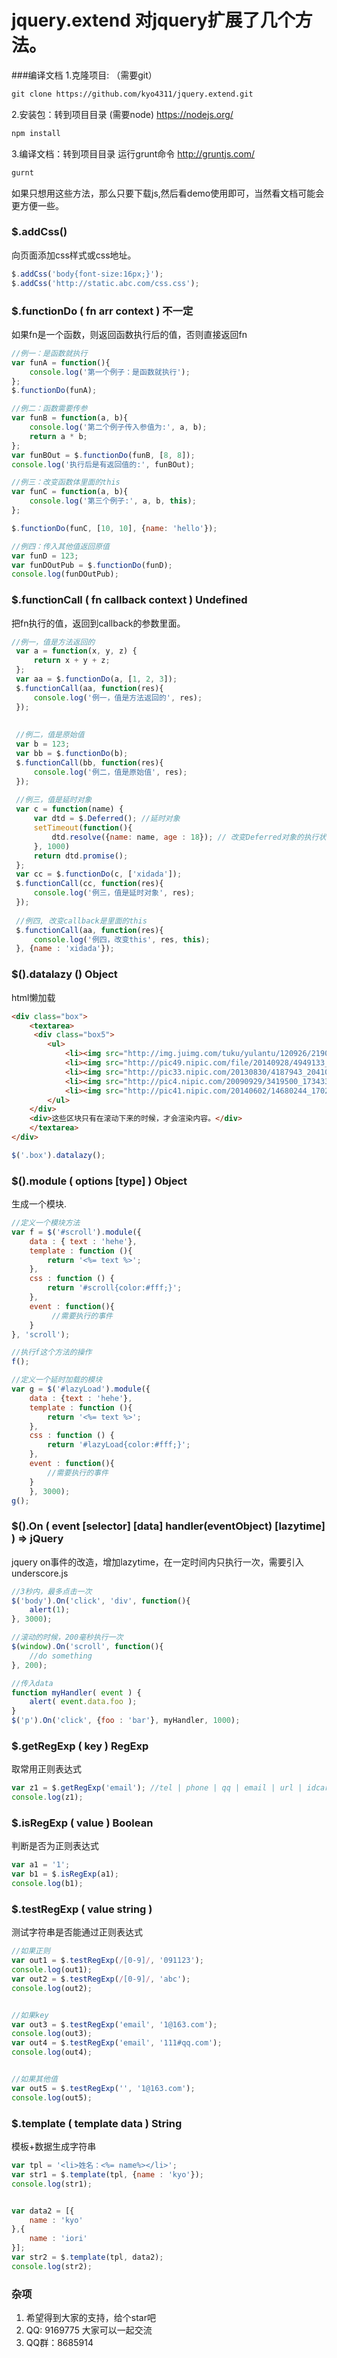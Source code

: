 # jquery.extend 对jquery扩展了几个方法。

###编译文档
1.克隆项目: （需要git）
```html
git clone https://github.com/kyo4311/jquery.extend.git
```
2.安装包：转到项目目录 (需要node) https://nodejs.org/
```html
npm install
```
3.编译文档：转到项目目录 运行grunt命令 http://gruntjs.com/
```html
gurnt
```
如果只想用这些方法，那么只要下载js,然后看demo使用即可，当然看文档可能会更方便一些。

### $.addCss()
向页面添加css样式或css地址。
```js
$.addCss('body{font-size:16px;}');
$.addCss('http://static.abc.com/css.css');
```
### $.functionDo ( fn  arr  context ) 不一定
如果fn是一个函数，则返回函数执行后的值，否则直接返回fn
```js
//例一：是函数就执行
var funA = function(){
    console.log('第一个例子：是函数就执行');
};
$.functionDo(funA);

//例二：函数需要传参
var funB = function(a, b){
    console.log('第二个例子传入参值为:', a, b);
    return a * b;
};
var funBOut = $.functionDo(funB, [8, 8]);
console.log('执行后是有返回值的:', funBOut);

//例三：改变函数体里面的this
var funC = function(a, b){
    console.log('第三个例子:', a, b, this);
};

$.functionDo(funC, [10, 10], {name: 'hello'});

//例四：传入其他值返回原值
var funD = 123;
var funDOutPub = $.functionDo(funD);
console.log(funDOutPub);
```
### $.functionCall ( fn  callback  context ) Undefined
把fn执行的值，返回到callback的参数里面。
```js
//例一，值是方法返回的
 var a = function(x, y, z) {
     return x + y + z;
 };
 var aa = $.functionDo(a, [1, 2, 3]);
 $.functionCall(aa, function(res){
     console.log('例一，值是方法返回的', res);
 });
 
 
 //例二，值是原始值
 var b = 123;
 var bb = $.functionDo(b);
 $.functionCall(bb, function(res){
     console.log('例二，值是原始值', res);
 });
 
 //例三，值是延时对象
 var c = function(name) {
     var dtd = $.Deferred(); //延时对象
     setTimeout(function(){
         dtd.resolve({name: name, age : 18}); // 改变Deferred对象的执行状态
     }, 1000)     
     return dtd.promise();
 };
 var cc = $.functionDo(c, ['xidada']);
 $.functionCall(cc, function(res){
     console.log('例三，值是延时对象', res);
 });
 
 //例四, 改变callback是里面的this
 $.functionCall(aa, function(res){
     console.log('例四，改变this', res, this);
 }, {name : 'xidada'});
```


### $().datalazy () Object
html懒加载
```html
<div class="box">
    <textarea>
     <div class="box5">
        <ul>
            <li><img src="http://img.juimg.com/tuku/yulantu/120926/219049-12092612054324.jpg" width="180" height="180" /></li>
            <li><img src="http://pic49.nipic.com/file/20140928/4949133_154446716000_2.jpg" width="180" height="180"/></li>
            <li><img src="http://pic33.nipic.com/20130830/4187943_204109387108_2.jpg" width="180" height="180"/></li>
            <li><img src="http://pic4.nipic.com/20090929/3419500_173433411961_2.jpg" width="180" height="180"/></li>
            <li><img src="http://pic41.nipic.com/20140602/14680244_170255376100_2.jpg" width="180" height="180"/></li>
        </ul>
    </div>
    <div>这些区块只有在滚动下来的时候，才会渲染内容。</div>
    </textarea>
</div>
```

```js
$('.box').datalazy();
```

### $().module ( options  [type] ) Object
生成一个模块.
```js
//定义一个模块方法
var f = $('#scroll').module({
    data : { text : 'hehe'},
    template : function (){
        return '<%= text %>';
    },
    css : function () {
        return '#scroll{color:#fff;}';
    },
    event : function(){
         //需要执行的事件
    }
}, 'scroll');

//执行f这个方法的操作
f();

//定义一个延时加载的模块
var g = $('#lazyLoad').module({
    data : {text : 'hehe'},
    template : function (){
        return '<%= text %>';
    },
    css : function () {
        return '#lazyLoad{color:#fff;}';
    },
    event : function(){
        //需要执行的事件
    }
    }, 3000);
g();
```

### $().On ( event  [selector]  [data]  handler(eventObject)  [lazytime] ) => jQuery
jquery on事件的改造，增加lazytime，在一定时间内只执行一次，需要引入underscore.js
```js
//3秒内，最多点击一次
$('body').On('click', 'div', function(){
    alert(1);
}, 3000);

//滚动的时候，200毫秒执行一次
$(window).On('scroll', function(){
    //do something
}, 200);

//传入data
function myHandler( event ) {
    alert( event.data.foo );
}
$('p').On('click', {foo : 'bar'}, myHandler, 1000);
```
### $.getRegExp ( key ) RegExp
取常用正则表达式
```js
var z1 = $.getRegExp('email'); //tel | phone | qq | email | url | idcard
console.log(z1);
```

### $.isRegExp ( value ) Boolean
判断是否为正则表达式
```js
var a1 = '1';
var b1 = $.isRegExp(a1);
console.log(b1);
```

### $.testRegExp ( value  string )
测试字符串是否能通过正则表达式
```js
//如果正则
var out1 = $.testRegExp(/[0-9]/, '091123');
console.log(out1);
var out2 = $.testRegExp(/[0-9]/, 'abc');
console.log(out2);


//如果key
var out3 = $.testRegExp('email', '1@163.com');
console.log(out3);
var out4 = $.testRegExp('email', '111#qq.com');
console.log(out4);


//如果其他值
var out5 = $.testRegExp('', '1@163.com');
console.log(out5);
```

### $.template ( template  data ) String
模板+数据生成字符串

```js
var tpl = '<li>姓名：<%= name%></li>';
var str1 = $.template(tpl, {name : 'kyo'});
console.log(str1);


var data2 = [{
    name : 'kyo'
},{
    name : 'iori'
}];
var str2 = $.template(tpl, data2);
console.log(str2);
```

### 杂项
1. 希望得到大家的支持，给个star吧
2. QQ: 9169775 大家可以一起交流
3. QQ群：8685914 





